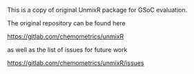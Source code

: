 This is a copy of original UnmixR package for GSoC evaluation.

The original repository can be found here

https://gitlab.com/chemometrics/unmixR

as well as the list of issues for future work

https://gitlab.com/chemometrics/unmixR/issues
